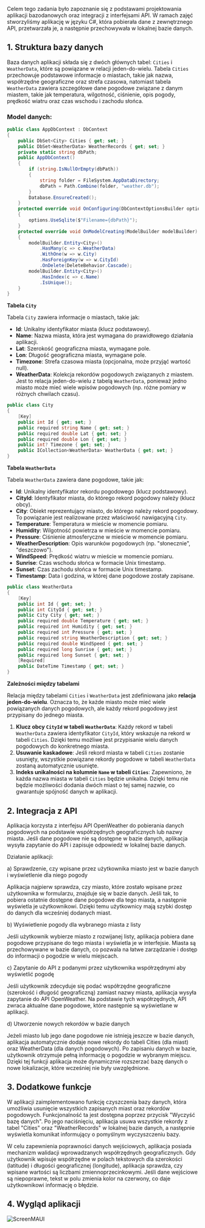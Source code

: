 Celem tego zadania było zapoznanie się z podstawami projektowania aplikacji bazodanowych oraz integracji z interfejsami API. W ramach zajęć stworzyliśmy aplikację w języku C#, która pobierała dane z zewnętrznego API, przetwarzała je, a następnie przechowywała w lokalnej bazie danych.

## 1. Struktura bazy danych

Baza danych aplikacji składa się z dwóch głównych tabel: `Cities` i `WeatherData`, które są powiązane w relacji jeden-do-wielu. Tabela `Cities` przechowuje podstawowe informacje o miastach, takie jak nazwa, współrzędne geograficzne oraz strefa czasowa, natomiast tabela `WeatherData` zawiera szczegółowe dane pogodowe związane z danym miastem, takie jak temperatura, wilgotność, ciśnienie, opis pogody, prędkość wiatru oraz czas wschodu i zachodu słońca.

### Model danych:

```csharp
public class AppDbContext : DbContext
{
    public DbSet<City> Cities { get; set; }
    public DbSet<WeatherData> WeatherRecords { get; set; }
    private static string dbPath;
    public AppDbContext()
    {
        if (string.IsNullOrEmpty(dbPath))
        {
            string folder = FileSystem.AppDataDirectory;
            dbPath = Path.Combine(folder, "weather.db");
        }
        Database.EnsureCreated();
    }
    protected override void OnConfiguring(DbContextOptionsBuilder options)
    {
        options.UseSqlite($"Filename={dbPath}");
    }
    protected override void OnModelCreating(ModelBuilder modelBuilder)
    {
        modelBuilder.Entity<City>()
            .HasMany(c => c.WeatherData)
            .WithOne(w => w.City)
            .HasForeignKey(w => w.CityId)
            .OnDelete(DeleteBehavior.Cascade);
        modelBuilder.Entity<City>()
            .HasIndex(c => c.Name)
            .IsUnique();
    }
}
```

**Tabela `City`**

Tabela `City` zawiera informacje o miastach, takie jak:
- **Id**: Unikalny identyfikator miasta (klucz podstawowy).
- **Name**: Nazwa miasta, która jest wymagana do prawidłowego działania aplikacji.
- **Lat**: Szerokość geograficzna miasta, wymagane pole.
- **Lon**: Długość geograficzna miasta, wymagane pole.
- **Timezone**: Strefa czasowa miasta (opcjonalna, może przyjąć wartość null).
- **WeatherData**: Kolekcja rekordów pogodowych związanych z miastem. Jest to relacja jeden-do-wielu z tabelą `WeatherData`, ponieważ jedno miasto może mieć wiele wpisów pogodowych (np. różne pomiary w różnych chwilach czasu).


```csharp
public class City
{
    [Key]
    public int Id { get; set; }
    public required string Name { get; set; }
    public required double Lat { get; set; }
    public required double Lon { get; set; }
    public int? Timezone { get; set; }
    public ICollection<WeatherData> WeatherData { get; set; }
}
```

**Tabela `WeatherData`**

Tabela `WeatherData` zawiera dane pogodowe, takie jak:
- **Id**: Unikalny identyfikator rekordu pogodowego (klucz podstawowy).
- **CityId**: Identyfikator miasta, do którego rekord pogodowy należy (klucz obcy).
- **City**: Obiekt reprezentujący miasto, do którego należy rekord pogodowy. To powiązanie jest realizowane przez właściwość nawigacyjną `City`.
- **Temperature**: Temperatura w mieście w momencie pomiaru.
- **Humidity**: Wilgotność powietrza w mieście w momencie pomiaru.
- **Pressure**: Ciśnienie atmosferyczne w mieście w momencie pomiaru.
- **WeatherDescription**: Opis warunków pogodowych (np. "słonecznie", "deszczowo").
- **WindSpeed**: Prędkość wiatru w mieście w momencie pomiaru.
- **Sunrise**: Czas wschodu słońca w formacie Unix timestamp.
- **Sunset**: Czas zachodu słońca w formacie Unix timestamp.
- **Timestamp**: Data i godzina, w której dane pogodowe zostały zapisane.

```csharp
public class WeatherData
{
    [Key]
    public int Id { get; set; }
    public int CityId { get; set; }
    public City City { get; set; }
    public required double Temperature { get; set; }
    public required int Humidity { get; set; }
    public required int Pressure { get; set; }
    public required string WeatherDescription { get; set; }
    public required double WindSpeed { get; set; }
    public required long Sunrise { get; set; }
    public required long Sunset { get; set; }
    [Required]
    public DateTime Timestamp { get; set; }
}
```
**Zależności między tabelami**

Relacja między tabelami `Cities` i `WeatherData` jest zdefiniowana jako **relacja jeden-do-wielu**. Oznacza to, że każde miasto może mieć wiele powiązanych danych pogodowych, ale każdy rekord pogodowy jest przypisany do jednego miasta.

1. **Klucz obcy `CityId` w tabeli `WeatherData`**: Każdy rekord w tabeli `WeatherData` zawiera identyfikator `CityId`, który wskazuje na rekord w tabeli `Cities`. Dzięki temu możliwe jest przypisanie wielu danych pogodowych do konkretnego miasta.
2. **Usuwanie kaskadowe**: Jeśli rekord miasta w tabeli `Cities` zostanie usunięty, wszystkie powiązane rekordy pogodowe w tabeli `WeatherData` zostaną automatycznie usunięte.
3. **Indeks unikalności na kolumnie `Name` w tabeli `Cities`**: Zapewniono, że każda nazwa miasta w tabeli `Cities` będzie unikalna. Dzięki temu nie będzie możliwości dodania dwóch miast o tej samej nazwie, co gwarantuje spójność danych w aplikacji.


## 2. Integracja z API

Aplikacja korzysta z interfejsu API OpenWeather do pobierania danych pogodowych na podstawie współrzędnych geograficznych lub nazwy miasta. Jeśli dane pogodowe nie są dostępne w bazie danych, aplikacja wysyła zapytanie do API i zapisuje odpowiedź w lokalnej bazie danych. 

Działanie aplikacji:

a) Sprawdzenie, czy wpisane przez użytkownika miasto jest w bazie danych i wyświetlenie dla niego pogody

Aplikacja najpierw sprawdza, czy miasto, które zostało wpisane przez użytkownika w formularzu, znajduje się w bazie danych. Jeśli tak, to pobiera ostatnie dostępne dane pogodowe dla tego miasta, a następnie wyświetla je użytkownikowi. Dzięki temu użytkownicy mają szybki dostęp do danych dla wcześniej dodanych miast.

b) Wyświetlenie pogody dla wybranego miasta z listy 

Jeśli użytkownik wybierze miasto z rozwijanej listy, aplikacja pobiera dane pogodowe przypisane do tego miasta i wyświetla je w interfejsie. Miasta są przechowywane w bazie danych, co pozwala na łatwe zarządzanie i dostęp do informacji o pogodzie w wielu miejscach.

c) Zapytanie do API z podanymi przez użytkownika współrzędnymi aby wyświetlić pogodę

Jeśli użytkownik zdecyduje się podać współrzędne geograficzne (szerokość i długość geograficzną) zamiast nazwy miasta, aplikacja wysyła zapytanie do API OpenWeather. Na podstawie tych współrzędnych, API zwraca aktualne dane pogodowe, które następnie są wyświetlane w aplikacji.

d) Utworzenie nowych rekordów w bazie danych

Jeżeli miasto lub jego dane pogodowe nie istnieją jeszcze w bazie danych, aplikacja automatycznie dodaje nowe rekordy do tabeli Cities (dla miast) oraz WeatherData (dla danych pogodowych). Po zapisaniu danych w bazie, użytkownik otrzymuje pełną informację o pogodzie w wybranym miejscu. Dzięki tej funkcji aplikacja może dynamicznie rozszerzać bazę danych o nowe lokalizacje, które wcześniej nie były uwzględnione.


## 3. Dodatkowe funkcje

W aplikacji zaimplementowano funkcję czyszczenia bazy danych, która umożliwia usunięcie wszystkich zapisanych miast oraz rekordów pogodowych. Funkcjonalność ta jest dostępna poprzez przycisk "Wyczyść bazę danych". Po jego naciśnięciu, aplikacja usuwa wszystkie rekordy z tabel "Cities" oraz "WeatherRecords" w lokalnej bazie danych, a następnie wyświetla komunikat informujący o pomyślnym wyczyszczeniu bazy.

W celu zapewnienia poprawności danych wejściowych, aplikacja posiada mechanizm walidacji wprowadzanych współrzędnych geograficznych. Gdy użytkownik wpisuje współrzędne w polach tekstowych dla szerokości (latitude) i długości geograficznej (longitude), aplikacja sprawdza, czy wpisane wartości są liczbami zmiennoprzecinkowymi. Jeśli dane wejściowe są niepoprawne, tekst w polu zmienia kolor na czerwony, co daje użytkownikowi informację o błędzie.


## 4. Wygląd aplikacji
![ScreenMAUI](https://github.com/user-attachments/assets/077fba1b-ae22-4693-ab81-5e6f4a0fd09c)
